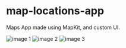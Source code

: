 # map-locations-app
Maps App made using MapKit, and custom UI.

![image 1](image-1.png)
![image 2](image-2.png)
![image 3](image-3.png)
